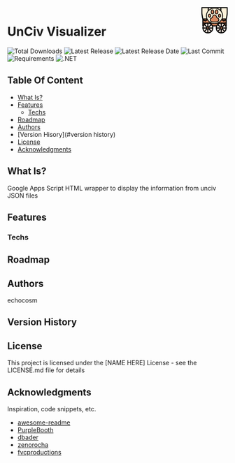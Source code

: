 <a href="[KittyKaravans](https://github.com/echocosm/KittyKaravans)/">
    <img src="https://github.com/echocosm/KittyKaravans/blob/2bbb12bd29ceef793c3a4d57c6738302ebf2bc6a/wagon.png" alt="Karavan logo" title="KittyKaravans" align="right" height="60" />
</a>

# UnCiv Visualizer
![Total Downloads](https://img.shields.io/github/downloads/echocosm/Unciv-Visualizer/total.svg?style=for-the-badge)
![Latest Release](https://img.shields.io/github/release/echocosm/Unciv-Visualizer.svg?style=for-the-badge)
![Latest Release Date](https://img.shields.io/github/release-date/echocosm/Unciv-Visualizer.svg?style=for-the-badge)
![Last Commit](https://img.shields.io/github/last-commit/echocosm/Unciv-Visualizer.svg?style=for-the-badge)
![Requirements](https://img.shields.io/badge/Python-310-blue?style=for-the-badge)
![.NET](https://img.shields.io/badge/.NET-6.0%2C%207.0%2C%208.0%2C%209.0-512BD4?style=for-the-badge)


## Table Of Content
- [What Is?](#what%20is)
- [Features](#features)
    - [Techs](#tech)
- [Roadmap](#roadmap)
- [Authors](#authors)
- [Version Hisory](#version history)
- [License](#license)
- [Acknowledgments](#acknowledgments)

## What Is?

Google Apps Script HTML wrapper to display the information from unciv JSON files

## Features

### Techs

## Roadmap

## Authors

echocosm

## Version History

## License

This project is licensed under the [NAME HERE] License - see the LICENSE.md file for details

## Acknowledgments

Inspiration, code snippets, etc.
* [awesome-readme](https://github.com/matiassingers/awesome-readme)
* [PurpleBooth](https://gist.github.com/PurpleBooth/109311bb0361f32d87a2)
* [dbader](https://github.com/dbader/readme-template)
* [zenorocha](https://gist.github.com/zenorocha/4526327)
* [fvcproductions](https://gist.github.com/fvcproductions/1bfc2d4aecb01a834b46)
